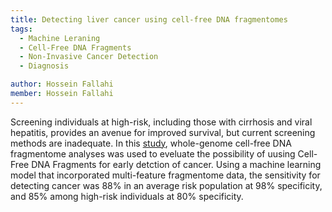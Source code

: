 ```yaml
---
title: Detecting liver cancer using cell-free DNA fragmentomes 
tags:
  - Machine Leraning  
  - Cell-Free DNA Fragments
  - Non-Invasive Cancer Detection 
  - Diagnosis

author: Hossein Fallahi
member: Hossein Fallahi
---
```

Screening individuals at high-risk, including those with cirrhosis and viral hepatitis, provides an avenue for improved survival, but current screening methods are inadequate. 
In this [study](https://aacrjournals.org/cancerdiscovery/article/doi/10.1158/2159-8290.CD-22-0659/711014/Detecting-liver-cancer-using-cell-free-DNA), whole-genome cell-free DNA fragmentome analyses was used to eveluate the possibility of uusing Cell-Free DNA Fragments for early detction of cancer.
Using a machine learning model that incorporated multi-feature fragmentome data, the sensitivity for detecting cancer was 88% in an average risk population at 98% specificity, and 85% among high-risk individuals at 80% specificity. 
